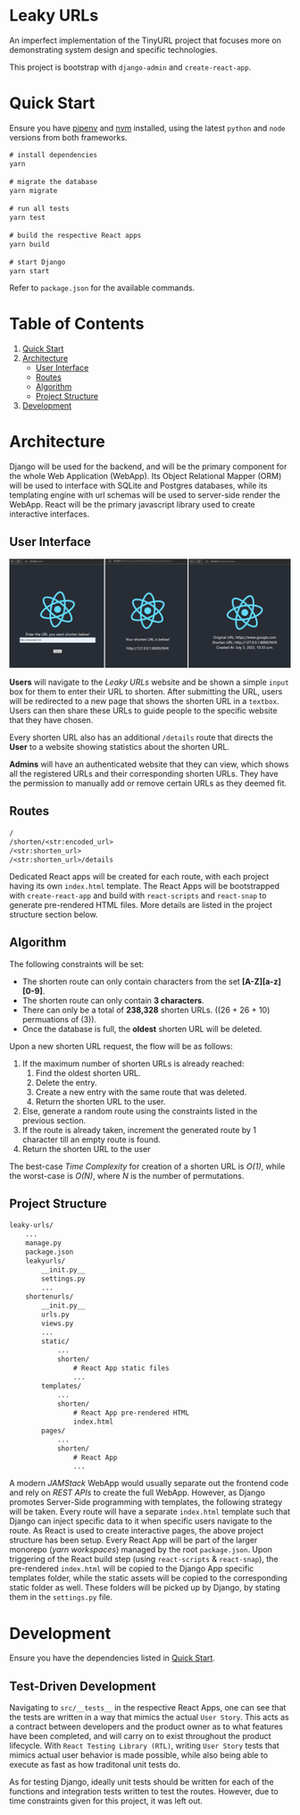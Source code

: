 # Leaky URLs

An imperfect implementation of the TinyURL project that focuses more on demonstrating system design and specific technologies.

This project is bootstrap with `django-admin` and `create-react-app`.

# Quick Start

Ensure you have [pipenv](https://pypi.org/project/pipenv/) and [nvm](https://github.com/nvm-sh/nvm) installed, using the latest `python` and `node` versions from both frameworks.

```
# install dependencies
yarn

# migrate the database
yarn migrate

# run all tests
yarn test

# build the respective React apps
yarn build

# start Django
yarn start
```

Refer to `package.json` for the available commands.

# Table of Contents

1. [Quick Start](#Quick-Start)
2. [Architecture](#Architecture)
   - [User Interface](#User-Interface)
   - [Routes](#Routes)
   - [Algorithm](#Routes)
   - [Project Structure](#Project-Structure)
3. [Development](#Development)

# Architecture

Django will be used for the backend, and will be the primary component for the whole Web Application (WebApp). Its Object Relational Mapper (ORM) will be used to interface with SQLite and Postgres databases, while its templating engine with url schemas will be used to server-side render the WebApp. React will be the primary javascript library used to create interactive interfaces.

## User Interface

![Screens](doc/screens.png)

**Users** will navigate to the _Leaky URLs_ website and be shown a simple `input` box for them to enter their URL to shorten. After submitting the URL, users will be redirected to a new page that shows the shorten URL in a `textbox`. Users can then share these URLs to guide people to the specific website that they have chosen.

Every shorten URL also has an additional `/details` route that directs the **User** to a website showing statistics about the shorten URL.

**Admins** will have an authenticated website that they can view, which shows all the registered URLs and their corresponding shorten URLs. They have the permission to manually add or remove certain URLs as they deemed fit.

## Routes

```
/
/shorten/<str:encoded_url>
/<str:shorten_url>
/<str:shorten_url>/details
```

Dedicated React apps will be created for each route, with each project having its own `index.html` template. The React Apps will be bootstrapped with `create-react-app` and build with `react-scripts` and `react-snap` to generate pre-rendered HTML files. More details are listed in the project structure section below.

## Algorithm

The following constraints will be set:

- The shorten route can only contain characters from the set **[A-Z][a-z][0-9]**.
- The shorten route can only contain **3 characters**.
- There can only be a total of **238,328** shorten URLs. ((26 + 26 + 10) permuations of (3)).
- Once the database is full, the **oldest** shorten URL will be deleted.

Upon a new shorten URL request, the flow will be as follows:

1. If the maximum number of shorten URLs is already reached:
   1. Find the oldest shorten URL.
   2. Delete the entry.
   3. Create a new entry with the same route that was deleted.
   4. Return the shorten URL to the user.
2. Else, generate a random route using the constraints listed in the previous section.
3. If the route is already taken, increment the generated route by 1 character till an empty route is found.
4. Return the shorten URL to the user

The best-case _Time Complexity_ for creation of a shorten URL is _O(1)_, while the worst-case is _O(N)_, where _N_ is the number of permutations.

## Project Structure

```
leaky-urls/
    ...
    manage.py
    package.json
    leakyurls/
        __init.py__
        settings.py
        ...
    shortenurls/
        __init.py__
        urls.py
        views.py
        ...
        static/
            ...
            shorten/
                # React App static files
                ...
        templates/
            ...
            shorten/
                # React App pre-rendered HTML
                index.html
        pages/
            ...
            shorten/
                # React App
                ...
```

A modern _JAMStack_ WebApp would usually separate out the frontend code and rely on _REST APIs_ to create the full WebApp. However, as Django promotes Server-Side programming with templates, the following strategy will be taken. Every route will have a separate `index.html` template such that Django can inject specific data to it when specific users navigate to the route. As React is used to create interactive pages, the above project structure has been setup. Every React App will be part of the larger monorepo (_yarn workspaces_) managed by the root `package.json`. Upon triggering of the React build step (using `react-scripts` & `react-snap`), the pre-rendered `index.html` will be copied to the Django App specific templates folder, while the static assets will be copied to the corresponding static folder as well. These folders will be picked up by Django, by stating them in the `settings.py` file.

# Development

Ensure you have the dependencies listed in [Quick Start](#Quick-Start).

## Test-Driven Development

Navigating to `src/__tests__` in the respective React Apps, one can see that the tests are written in a way that mimics the actual `User Story`. This acts as a contract between developers and the product owner as to what features have been completed, and will carry on to exist throughout the product lifecycle. With `React Testing Library (RTL)`, writing `User Story` tests that mimics actual user behavior is made possible, while also being able to execute as fast as how traditonal unit tests do.

As for testing Django, ideally unit tests should be written for each of the functions and integration tests written to test the routes. However, due to time constraints given for this project, it was left out.
